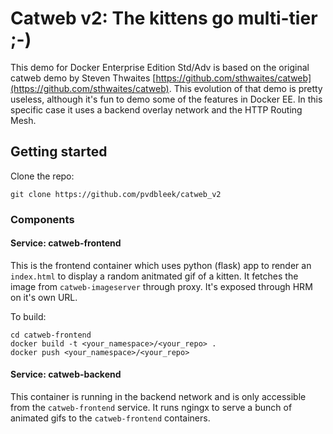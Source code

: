 # Catweb v2: The kittens go multi-tier ;-)
This demo for Docker Enterprise Edition Std/Adv is based on the original catweb demo by Steven Thwaites [https://github.com/sthwaites/catweb](https://github.com/sthwaites/catweb).
This evolution of that demo is pretty useless, although it's fun to demo some of the features in Docker EE. In this specific case it uses a backend overlay network and the HTTP Routing Mesh.

## Getting started

Clone the repo:

`git clone https://github.com/pvdbleek/catweb_v2`

### Components

#### Service: catweb-frontend

This is the frontend container which uses python (flask) app to render an `index.html` to display a random anitmated gif of a kitten.
It fetches the image from ``catweb-imageserver`` through proxy.
It's exposed through HRM on it's own URL.

To build:

``` 
cd catweb-frontend 
docker build -t <your_namespace>/<your_repo> .
docker push <your_namespace>/<your_repo>
```
#### Service: catweb-backend

This container is running in the backend network and is only accessible from the ``catweb-frontend`` service.
It runs ngingx to serve a bunch of animated gifs to the ``catweb-frontend`` containers.

To build:

``` 
cd catweb-imageserver 
docker build -t <your_namespace>/<your_repo> .
docker push <your_namespace>/<your_repo>
```

### Deploy
Adjust ``docker-compose.yml`` with your URL and images and deploy using:

```docker stack deploy -c docker-compose.yml catweb```

### End result:
! [diagram] (https://raw.githubusercontent.com/pvdbleek/catweb_v2/master/catweb_stack_diagram.png)
